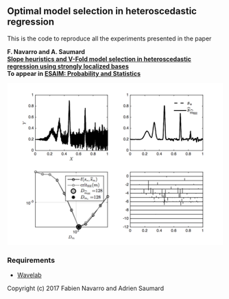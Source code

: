 ## Optimal model selection in heteroscedastic regression

This is the code to reproduce all the experiments presented in the paper

**F. Navarro and A. Saumard
<br>
[Slope heuristics and V-Fold model selection in heteroscedastic regression using strongly localized bases](https://arxiv.org/abs/1505.05654)
<br>
To appear in [ESAIM: Probability and Statistics](http://www.esaim-ps.org/)**

![Slope heuristics for the selection of linear wavelet models](fig/figSpikesSH.png)

### Requirements
* [Wavelab](http://statweb.stanford.edu/~wavelab/)

Copyright (c) 2017 Fabien Navarro and Adrien Saumard
